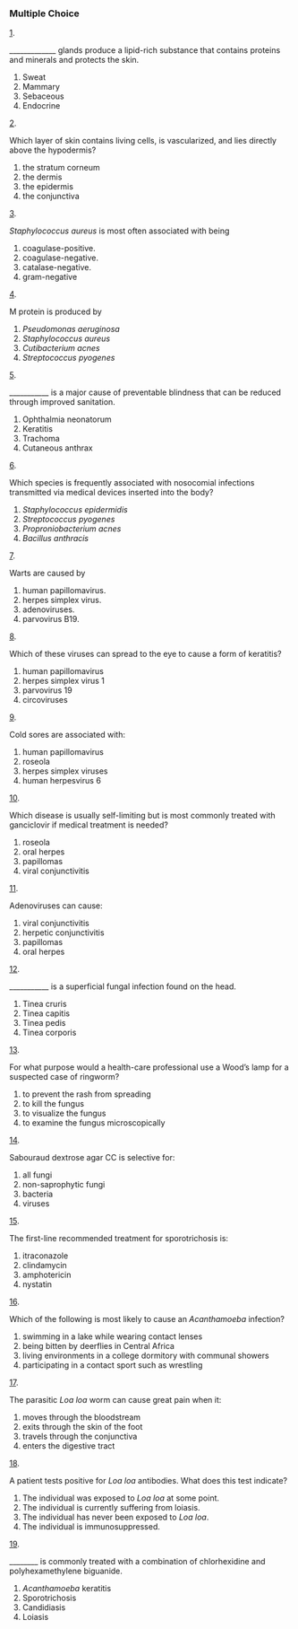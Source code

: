 ### Multiple Choice

[1](https://openstax.org/books/microbiology/pages/chapter-21#fs-id1167662879215-solution). 

\_\_\_\_\_\_\_\_\_\_\_\_\_ glands produce a lipid-rich substance that contains proteins and minerals and protects the skin.

1. Sweat
2. Mammary
3. Sebaceous
4. Endocrine

[2](https://openstax.org/books/microbiology/pages/chapter-21#fs-id1167662674494-solution). 

Which layer of skin contains living cells, is vascularized, and lies directly above the hypodermis?

1. the stratum corneum
2. the dermis
3. the epidermis
4. the conjunctiva

[3](https://openstax.org/books/microbiology/pages/chapter-21#fs-id1167661641169-solution). 

*Staphylococcus aureus* is most often associated with being

1. coagulase-positive.
2. coagulase-negative.
3. catalase-negative.
4. gram-negative

[4](https://openstax.org/books/microbiology/pages/chapter-21#fs-id1167663646048-solution). 

M protein is produced by

1. *Pseudomonas aeruginosa*
2. *Staphylococcus aureus*
3. *Cutibacterium acnes*
4. *Streptococcus pyogenes*

[5](https://openstax.org/books/microbiology/pages/chapter-21#fs-id1167663921504-solution). 

\_\_\_\_\_\_\_\_\_\_\_ is a major cause of preventable blindness that can be reduced through improved sanitation.

1. Ophthalmia neonatorum
2. Keratitis
3. Trachoma
4. Cutaneous anthrax

[6](https://openstax.org/books/microbiology/pages/chapter-21#fs-id1167663644101-solution). 

Which species is frequently associated with nosocomial infections transmitted via medical devices inserted into the body?

1. *Staphylococcus epidermidis*
2. *Streptococcus pyogenes*
3. *Proproniobacterium acnes*
4. *Bacillus anthracis*

[7](https://openstax.org/books/microbiology/pages/chapter-21#fs-id1167663973352-solution). 

Warts are caused by

1. human papillomavirus.
2. herpes simplex virus.
3. adenoviruses.
4. parvovirus B19.

[8](https://openstax.org/books/microbiology/pages/chapter-21#fs-id1167663630739-solution). 

Which of these viruses can spread to the eye to cause a form of keratitis?

1. human papillomavirus
2. herpes simplex virus 1
3. parvovirus 19
4. circoviruses

[9](https://openstax.org/books/microbiology/pages/chapter-21#fs-id1167663731681-solution). 

Cold sores are associated with:

1. human papillomavirus
2. roseola
3. herpes simplex viruses
4. human herpesvirus 6

[10](https://openstax.org/books/microbiology/pages/chapter-21#fs-id1167663560800-solution). 

Which disease is usually self-limiting but is most commonly treated with ganciclovir if medical treatment is needed?

1. roseola
2. oral herpes
3. papillomas
4. viral conjunctivitis

[11](https://openstax.org/books/microbiology/pages/chapter-21#fs-id1167663611302-solution). 

Adenoviruses can cause:

1. viral conjunctivitis
2. herpetic conjunctivitis
3. papillomas
4. oral herpes

[12](https://openstax.org/books/microbiology/pages/chapter-21#fs-id1167663660765-solution). 

\_\_\_\_\_\_\_\_\_\_\_ is a superficial fungal infection found on the head.

1. Tinea cruris
2. Tinea capitis
3. Tinea pedis
4. Tinea corporis

[13](https://openstax.org/books/microbiology/pages/chapter-21#fs-id1167661298441-solution). 

For what purpose would a health-care professional use a Wood’s lamp for a suspected case of ringworm?

1. to prevent the rash from spreading
2. to kill the fungus
3. to visualize the fungus
4. to examine the fungus microscopically

[14](https://openstax.org/books/microbiology/pages/chapter-21#fs-id1167663727696-solution). 

Sabouraud dextrose agar CC is selective for:

1. all fungi
2. non-saprophytic fungi
3. bacteria
4. viruses

[15](https://openstax.org/books/microbiology/pages/chapter-21#fs-id1167661486071-solution). 

The first-line recommended treatment for sporotrichosis is:

1. itraconazole
2. clindamycin
3. amphotericin
4. nystatin

[16](https://openstax.org/books/microbiology/pages/chapter-21#fs-id1167662405198-solution). 

Which of the following is most likely to cause an *Acanthamoeba* infection?

1. swimming in a lake while wearing contact lenses
2. being bitten by deerflies in Central Africa
3. living environments in a college dormitory with communal showers
4. participating in a contact sport such as wrestling

[17](https://openstax.org/books/microbiology/pages/chapter-21#fs-id1167660270679-solution). 

The parasitic *Loa loa* worm can cause great pain when it:

1. moves through the bloodstream
2. exits through the skin of the foot
3. travels through the conjunctiva
4. enters the digestive tract

[18](https://openstax.org/books/microbiology/pages/chapter-21#fs-id1167662784684-solution). 

A patient tests positive for *Loa loa* antibodies. What does this test indicate?

1. The individual was exposed to *Loa loa* at some point.
2. The individual is currently suffering from loiasis.
3. The individual has never been exposed to *Loa loa*.
4. The individual is immunosuppressed.

[19](https://openstax.org/books/microbiology/pages/chapter-21#fs-id1167662515860-solution). 

\_\_\_\_\_\_\_\_ is commonly treated with a combination of chlorhexidine and polyhexamethylene biguanide.

1. *Acanthamoeba* keratitis
2. Sporotrichosis
3. Candidiasis
4. Loiasis